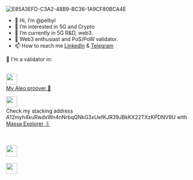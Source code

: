 ![E85A3EFD-C3A2-48B9-BC36-1A9CF80BCA4E](https://user-images.githubusercontent.com/36705469/204632237-727b2234-656a-471b-80c3-c75446b57698.JPG)

- 👋 Hi, I’m @pelbyl
- 👀 I’m interested in 5G and Crypto
- 🌱 I’m currently in 5G R&D, web3.
- 💞️ Web3 enthusiast and PoS/PoW validator.
- 📫 How to reach me [LinkedIn](https://www.linkedin.com/in/pelbyl/) & [Telegram](https://t.me/pelbyl)


💎 I'm a validator in:

<br>
<a href="url"><img src="https://assets-global.website-files.com/5e990b3bae81cf4a03433c58/5f347d008da2e477a3c61fca_Aleo-logo-white-p-500.png" align="left" height="30"> </a>

<br>

<a href="https://www.aleo.network/leaderboard/aleo10h75w0gmv8fm2tdkqumlj8p00f548rjh325m9dej8c95ex752y9snw57hj"> <p align="lefy">My Aleo proover 🧿</p> </a>

<a href="url"><img src="https://massa.net/_nuxt/img/logo_massa.989057b.webp" align="left" height="30"> </a>

<br>

<p>

Check my stacking address A12myh4kuRwdxWn4nNrbqQNkG3xUefKJR39JBkKX22TXzKPDNV9U
with <a href="https://massa.net/testnet/"> Massa Explorer 🖇️</a></p>

<br>


<a href="url"><img src="https://global-uploads.webflow.com/620b86dd36c9285a4b3048fa/6216af2dd100a155f79b5148_minima_logo.svg" align="left" height="30"> </a>
<br>
<br>

<a href="url"><img src="https://starknet.io/wp-content/uploads/2021/11/Logo.png" align="left" height="30"> </a>



 

<!---
pelbyl/pelbyl is a ✨ special ✨ repository because its `README.md` (this file) appears on your GitHub profile.
You can click the Preview link to take a look at your changes.
--->
